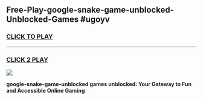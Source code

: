
## Free-Play-google-snake-game-unblocked-Unblocked-Games #ugoyv
<h3>
<a href="https://news.freeplayer.one?title=google-snake-game-unblocked&ref=8M">CLICK TO PLAY</a></h3>
<hr>

<h3>
<a href="https://news.freeplayer.one?title=google-snake-game-unblocked&ref=8M">CLICK 2 PLAY</a>
  
</h3>

<a href="https://news.freeplayer.one?title=google-snake-game-unblocked&ref=8M"><img src="https://clearcache.store/games.png"></a>


**google-snake-game-unblocked games unblocked: Your Gateway to Fun and Accessible Online Gaming**

